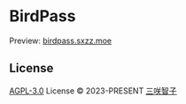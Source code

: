 # BirdPass

Preview: [birdpass.sxzz.moe](https://birdpass.sxzz.moe/)

## License

[AGPL-3.0](./LICENSE) License © 2023-PRESENT [三咲智子](https://github.com/sxzz)
